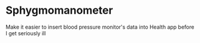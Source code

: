 # Sphygmomanometer
Make it easier to insert blood pressure monitor's data into Health app before I get seriously ill
